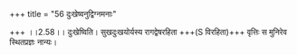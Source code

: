 +++
title = "56 दुःखेष्वनुद्विग्नमनाः"

+++
।।2.58।। दुःखेष्विति। सुखदुःखयोर्यस्य रागद्वेषरहिता +++(S विरहिता)+++ वृत्तिः स
मुनिरेव स्थितप्रज्ञः नान्यः।  
